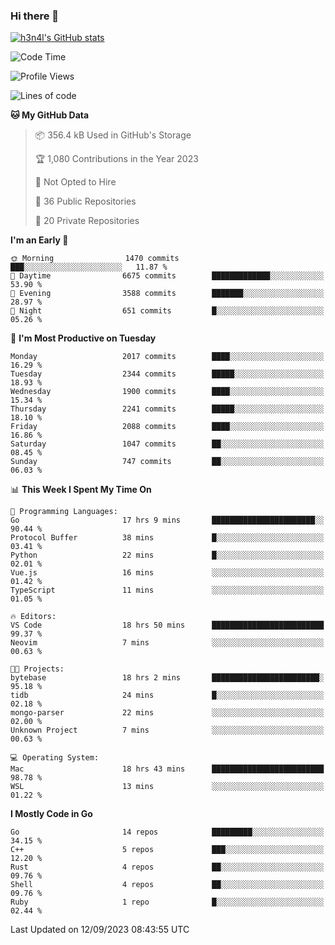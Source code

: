 ### Hi there 👋

[![h3n4l's GitHub stats](https://github-readme-stats.vercel.app/api?username=h3n4l&count_private=true&show_icons=true&theme=radical)](https://github.com/h3n4l/github-readme-stats)

<!--START_SECTION:waka-->
![Code Time](http://img.shields.io/badge/Code%20Time-1%2C579%20hrs%2058%20mins-blue)

![Profile Views](http://img.shields.io/badge/Profile%20Views-13-blue)

![Lines of code](https://img.shields.io/badge/From%20Hello%20World%20I%27ve%20Written-3.4%20million%20lines%20of%20code-blue)

**🐱 My GitHub Data** 

> 📦 356.4 kB Used in GitHub's Storage 
 > 
> 🏆 1,080 Contributions in the Year 2023
 > 
> 🚫 Not Opted to Hire
 > 
> 📜 36 Public Repositories 
 > 
> 🔑 20 Private Repositories 
 > 
**I'm an Early 🐤** 

```text
🌞 Morning                1470 commits        ███░░░░░░░░░░░░░░░░░░░░░░   11.87 % 
🌆 Daytime                6675 commits        █████████████░░░░░░░░░░░░   53.90 % 
🌃 Evening                3588 commits        ███████░░░░░░░░░░░░░░░░░░   28.97 % 
🌙 Night                  651 commits         █░░░░░░░░░░░░░░░░░░░░░░░░   05.26 % 
```
📅 **I'm Most Productive on Tuesday** 

```text
Monday                   2017 commits        ████░░░░░░░░░░░░░░░░░░░░░   16.29 % 
Tuesday                  2344 commits        █████░░░░░░░░░░░░░░░░░░░░   18.93 % 
Wednesday                1900 commits        ████░░░░░░░░░░░░░░░░░░░░░   15.34 % 
Thursday                 2241 commits        █████░░░░░░░░░░░░░░░░░░░░   18.10 % 
Friday                   2088 commits        ████░░░░░░░░░░░░░░░░░░░░░   16.86 % 
Saturday                 1047 commits        ██░░░░░░░░░░░░░░░░░░░░░░░   08.45 % 
Sunday                   747 commits         ██░░░░░░░░░░░░░░░░░░░░░░░   06.03 % 
```


📊 **This Week I Spent My Time On** 

```text
💬 Programming Languages: 
Go                       17 hrs 9 mins       ███████████████████████░░   90.44 % 
Protocol Buffer          38 mins             █░░░░░░░░░░░░░░░░░░░░░░░░   03.41 % 
Python                   22 mins             █░░░░░░░░░░░░░░░░░░░░░░░░   02.01 % 
Vue.js                   16 mins             ░░░░░░░░░░░░░░░░░░░░░░░░░   01.42 % 
TypeScript               11 mins             ░░░░░░░░░░░░░░░░░░░░░░░░░   01.05 % 

🔥 Editors: 
VS Code                  18 hrs 50 mins      █████████████████████████   99.37 % 
Neovim                   7 mins              ░░░░░░░░░░░░░░░░░░░░░░░░░   00.63 % 

🐱‍💻 Projects: 
bytebase                 18 hrs 2 mins       ████████████████████████░   95.18 % 
tidb                     24 mins             █░░░░░░░░░░░░░░░░░░░░░░░░   02.18 % 
mongo-parser             22 mins             ░░░░░░░░░░░░░░░░░░░░░░░░░   02.00 % 
Unknown Project          7 mins              ░░░░░░░░░░░░░░░░░░░░░░░░░   00.63 % 

💻 Operating System: 
Mac                      18 hrs 43 mins      █████████████████████████   98.78 % 
WSL                      13 mins             ░░░░░░░░░░░░░░░░░░░░░░░░░   01.22 % 
```

**I Mostly Code in Go** 

```text
Go                       14 repos            █████████░░░░░░░░░░░░░░░░   34.15 % 
C++                      5 repos             ███░░░░░░░░░░░░░░░░░░░░░░   12.20 % 
Rust                     4 repos             ██░░░░░░░░░░░░░░░░░░░░░░░   09.76 % 
Shell                    4 repos             ██░░░░░░░░░░░░░░░░░░░░░░░   09.76 % 
Ruby                     1 repo              █░░░░░░░░░░░░░░░░░░░░░░░░   02.44 % 
```




 Last Updated on 12/09/2023 08:43:55 UTC
<!--END_SECTION:waka-->

